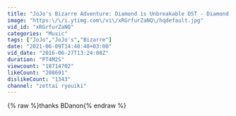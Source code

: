 ```yaml
---
title: "JoJo's Bizarre Adventure: Diamond is Unbreakable OST - Diamond is Unbreakable ~ Main Theme ~"
image: "https:\/\/i.ytimg.com\/vi\/xRGrfurZaNQ\/hqdefault.jpg"
vid_id: "xRGrfurZaNQ"
categories: "Music"
tags: ["JoJo","JoJo's","Bizarre"]
date: "2021-06-09T14:40:40+03:00"
vid_date: "2016-06-27T13:24:08Z"
duration: "PT4M2S"
viewcount: "18714702"
likeCount: "208691"
dislikeCount: "1343"
channel: "zettai ryouiki"
---
```

{% raw %}thanks BDanon{% endraw %}

